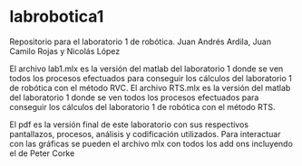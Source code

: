 # labrobotica1
Repositorio para el laboratorio 1 de robótica. Juan Andrés Ardila, Juan Camilo Rojas y Nicolás López

El archivo lab1.mlx es la versión del matlab del laboratorio 1 donde se ven todos los procesos efectuados para conseguir los cálculos del laboratorio 1 de robótica con el método RVC. El archivo RTS.mlx es la versión del matlab del laboratorio 1 donde se ven todos los procesos efectuados para conseguir los cálculos del laboratorio 1 de robótica con el método RTS.

El pdf es la versión final de este laboratorio con sus respectivos pantallazos, procesos, análisis y codificación utilizados. Para interactuar con las gráficas se pueden el archivo mlx con todos los add ons incluyendo el de Peter Corke
